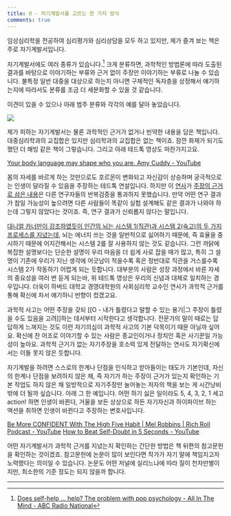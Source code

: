 ```yaml
---
title: O - 자기계발서를 고르는 한 가지 방식
comments: true
---
```


임상심리학을 전공하여 심리평가와 심리상담을 모두 하고 있지만, 제가 즐겨 보는 책은 주로 자기계발서입니다. 

자기계발서에도 여러 종류가 있습니다.[^1] 크게 분류하면, 과학적인 방법론에 따라 도출된 결과를 바탕으로 이야기하는 부류와 근거 없이 주장만 이야기하는 부류로 나눌 수 있습니다. 불특정 일반 대중을 대상으로 하는지 아니면 구체적인 독자층을 상정해서 얘기하는지에 따라서도 분류를 조금 더 세분화할 수 있을 것 같습니다.

이견이 있을 수 있으나 아래 범주 분류와 각각의 예를 달아 놓았습니다. 

<img src="slowdive/_notes/Files/drawing.jpg"/>

제가 피하는 자기계발서는 물론 과학적인 근거가 없거나 빈약한 내용을 담은 책입니다. 대중심리학과의 교집합은 있지만 심리학과의 교집합은 없는 책이죠. 잠깐 화제가 되기도 했던 더 해빙 같은 책이 그렇습니다. 그리고 아래 테드톡 영상도 마찬가지고요.

[Your body language may shape who you are. Amy Cuddy - YouTube](https://www.youtube.com/watch?v=Ks-_Mh1QhMc)

몸의 자세를 바르게 하는 것만으로도 호르몬이 변화되고 자신감이 상승하며 궁극적으로는 인생이 달라질 수 있음을 주장하는 테드톡 연설입니다. 하지만 이 [연사](https://www.amycuddy.com/)가 [주장의 근거로 삼은 내용](https://scholar.google.com/citations?view_op=view_citation&hl=en&user=1kdjewoAAAAJ&citation_for_view=1kdjewoAAAAJ:Y0pCki6q_DkC)은 다른 연구자들의 반복검증을 통과하지 못했습니다. 만약 어떤 연구 결과가 참일 가능성이 높으려면 다른 사람들이 똑같이 실험 설계해도 같은 결과가 나와야 하는데 그렇지 않았다는 것이죠. 즉, 연구 결과가 신뢰롭지 않다는 말입니다.

[대니얼 카너만이 강조하였듯이 인간의 뇌는 시스템 1(직관)과 시스템 2(숙고)의 두 가지 프로세스를 지녔는데](https://slowdive14.tistory.com/1299426), 뇌는 에너지 쓰는 것을 일반적으로 싫어하기 때문에, 즉 효율을 중시하기 때문에 어지간해서는 시스템 2를 잘 사용하지 않는 것도 같습니다. 그런 까닭에 복잡한 설명보다는 단순한 설명이 우리 마음을 더 쉽게 사로 잡을 때가 많고, 특히 그 설명이 기존에 우리가 지닌 생각에 어긋남이 적을수록 혹은 정반대로 직관을 거스를수록 시스템 2가 작동하기 어렵게 되는 듯합니다. 대부분의 사람은 성장 과정에서 바른 자세의 중요성을 여러 번 듣게 되는바, 위 테드톡 영상은 우리의 신념과 대체로 일치하는 경우입니다. 더욱이 하버드 대학교 경영대학원의 사회심리학 교수인 연사가 과학적 근거를 통해 확신에 차서 얘기하니 반향이 컸겠고요.

과학적 사고는 어떤 주장을 갖되 [[O - 내가 틀렸다고 말할 수 있는 용기|그 주장이 틀렸을 수도 있음을 고려]]하는 데서부터 시작한다고 생각합니다. 전문가의 말이 때로는 답답하게 느껴지는 것도 이런 자기의심이 과학적 사고의 기본 덕목이기 때문 아닐까 싶어요. 확신에 찬 어조로 이야기할 수 있는 사람은 종교인이거나 정치인 혹은 사기꾼일 가능성이 높아요. 과학적 근거가 없는 자기주장을 호소력 있게 전달하는 연사도 자기확신에서는 이들 못지 않은 듯합니다. 

자기계발을 하려면 스스로의 한계나 단점을 인식하고 받아들이는 태도가 기본인데, 자신의 한계나 단점을 보려하지 않은 채, 즉 자기가 하는 주장이 근거가 있는지 확인하는 기본 작업도 하지 않은 채 일방적으로 자기주장만 늘어놓는 저자의 책을 보는 게 시간낭비밖에 더 될까 싶습니다. 아래 그 한 예입니다. 어떤 하기 싫은 일이라도 5, 4, 3, 2, 1 세고 action! 하면 인생이 바뀐다, 거울을 보든 상상으로 하든 자기자신과 하이파이브 하는 액션을 취하면 인생이 바뀐다고 주장하는 변호사입니다. 

[Be More CONFIDENT With The High Five Habit | Mel Robbins | Rich Roll Podcast - YouTube](https://www.youtube.com/watch?v=T6_RCZ54gy4&feature=youtu.be)
[How to Beat Self-Doubt in 5 Seconds - YouTube](https://www.youtube.com/watch?v=IaBg1XzDnSU)

어떤 자기계발서가 과학적 근거를 지녔는지 확인하는 간단한 방법은 책 뒤편의 참고문헌을 확인하는 것이겠죠. 참고문헌에 논문이 많이 보인다면 작가가 자기 말에 책임지고자 노력했다는 의미일 수 있습니다. 논문도 어떤 저널에 실리느냐에 따라 질이 천차만별이지만, 최소한의 기준 정도는 되지 않을까 합니다. 


---
[^1]: [Does self-help ... help? The problem with pop psychology - All In The Mind - ABC Radio National](https://www.abc.net.au/radionational/programs/allinthemind/self-help-and-the-problem-with-pop-psychology/13380476)